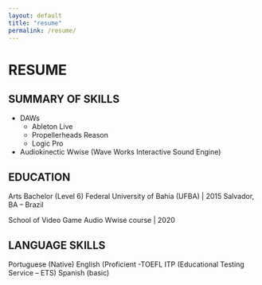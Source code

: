 ```yaml
---
layout: default
title: "resume"
permalink: /resume/
---
```


# RESUME

## SUMMARY OF SKILLS

<ul>
<li> DAWs
<ul>
<li>Ableton Live</li>
<li>Propellerheads Reason</li>
<li>Logic Pro</li>
</ul>
</li>
<li>Audiokinectic Wwise (Wave Works Interactive Sound Engine)</li>
</ul>


## EDUCATION  

Arts Bachelor (Level 6)
Federal University of Bahia (UFBA) | 2015
Salvador, BA – Brazil  

School of Video Game Audio
Wwise course | 2020


## LANGUAGE SKILLS  

Portuguese (Native)
English (Proficient -TOEFL ITP (Educational Testing Service – ETS)
Spanish (basic)
